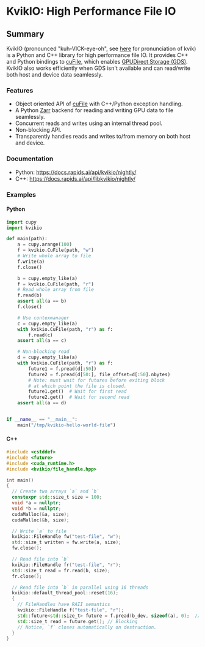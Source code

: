 # KvikIO: High Performance File IO

## Summary

KvikIO (pronounced "kuh-VICK-eye-oh", see [here](https://ordnet.dk/ddo_en/dict?query=kvik) for pronunciation of kvik) is a Python and C++ library for high performance file IO. It provides C++ and Python
bindings to [cuFile](https://docs.nvidia.com/gpudirect-storage/api-reference-guide/index.html),
which enables [GPUDirect Storage (GDS)](https://developer.nvidia.com/blog/gpudirect-storage/).
KvikIO also works efficiently when GDS isn't available and can read/write both host and device data seamlessly.


### Features

* Object oriented API of [cuFile](https://docs.nvidia.com/gpudirect-storage/api-reference-guide/index.html) with C++/Python exception handling.
* A Python [Zarr](https://zarr.readthedocs.io/en/stable/) backend for reading and writing GPU data to file seamlessly.
* Concurrent reads and writes using an internal thread pool.
* Non-blocking API.
* Transparently handles reads and writes to/from memory on both host and device.


### Documentation
 * Python: <https://docs.rapids.ai/api/kvikio/nightly/>
 * C++: <https://docs.rapids.ai/api/libkvikio/nightly/>


### Examples

#### Python
```python
import cupy
import kvikio

def main(path):
    a = cupy.arange(100)
    f = kvikio.CuFile(path, "w")
    # Write whole array to file
    f.write(a)
    f.close()

    b = cupy.empty_like(a)
    f = kvikio.CuFile(path, "r")
    # Read whole array from file
    f.read(b)
    assert all(a == b)
    f.close()

    # Use contexmanager
    c = cupy.empty_like(a)
    with kvikio.CuFile(path, "r") as f:
        f.read(c)
    assert all(a == c)

    # Non-blocking read
    d = cupy.empty_like(a)
    with kvikio.CuFile(path, "r") as f:
        future1 = f.pread(d[:50])
        future2 = f.pread(d[50:], file_offset=d[:50].nbytes)
        # Note: must wait for futures before exiting block
        # at which point the file is closed.
        future1.get()  # Wait for first read
        future2.get()  # Wait for second read
    assert all(a == d)


if __name__ == "__main__":
    main("/tmp/kvikio-hello-world-file")
```

#### C++
```c++
#include <cstddef>
#include <future>
#include <cuda_runtime.h>
#include <kvikio/file_handle.hpp>

int main()
{
  // Create two arrays `a` and `b`
  constexpr std::size_t size = 100;
  void *a = nullptr;
  void *b = nullptr;
  cudaMalloc(&a, size);
  cudaMalloc(&b, size);

  // Write `a` to file
  kvikio::FileHandle fw("test-file", "w");
  std::size_t written = fw.write(a, size);
  fw.close();

  // Read file into `b`
  kvikio::FileHandle fr("test-file", "r");
  std::size_t read = fr.read(b, size);
  fr.close();

  // Read file into `b` in parallel using 16 threads
  kvikio::default_thread_pool::reset(16);
  {
    // FileHandles have RAII semantics
    kvikio::FileHandle f("test-file", "r");
    std::future<std::size_t> future = f.pread(b_dev, sizeof(a), 0);  // Non-blocking
    std::size_t read = future.get(); // Blocking
    // Notice, `f` closes automatically on destruction.
  }
}
```
